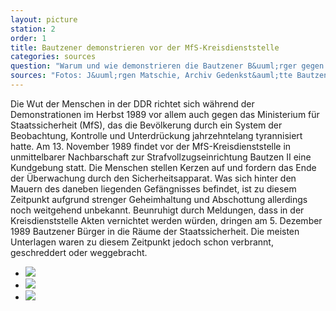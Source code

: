 ```yaml
---
layout: picture
station: 2
order: 1
title: Bautzener demonstrieren vor der MfS-Kreisdienststelle
categories: sources
question: "Warum und wie demonstrieren die Bautzener B&uuml;rger gegen das Ministerium f&uuml;r Staatssicherheit?"
sources: "Fotos: J&uuml;rgen Matschie, Archiv Gedenkst&auml;tte Bautzen"
---
```

Die Wut der Menschen in der DDR richtet sich w&auml;hrend der Demonstrationen im Herbst 1989 vor allem auch gegen das Ministerium f&uuml;r Staatssicherheit (MfS), das die Bev&ouml;lkerung durch ein System der Beobachtung, Kontrolle und Unterdr&uuml;ckung jahrzehntelang tyrannisiert hatte. Am 13. November 1989 findet vor der MfS-Kreisdienststelle in unmittelbarer Nachbarschaft zur Strafvollzugseinrichtung Bautzen II eine Kundgebung statt. Die Menschen stellen Kerzen auf und fordern das Ende der &Uuml;berwachung durch den Sicherheitsapparat. Was sich hinter den Mauern des daneben liegenden Gef&auml;ngnisses befindet, ist zu diesem Zeitpunkt aufgrund strenger Geheimhaltung und Abschottung allerdings noch weitgehend unbekannt. Beunruhigt durch Meldungen, dass in der Kreisdienststelle Akten vernichtet werden w&uuml;rden, dringen am 5. Dezember 1989 Bautzener B&uuml;rger in die R&auml;ume der Staatssicherheit. Die meisten Unterlagen waren zu diesem Zeitpunkt jedoch schon verbrannt, geschreddert oder weggebracht.

<ul class="carousel">
	<li><a href="{{ site.gallerypath }}/2_A_Stasi_Quelle_DemoKreisdienststelle_13-11-89_StadtarchivBautzen.jpg" data-lightbox="image-1"><img src="{{ site.gallerypath }}/2_A_Stasi_Quelle_DemoKreisdienststelle_13-11-89_StadtarchivBautzen.jpg"></a></li>
	<li><a href="{{ site.gallerypath }}/2_A_Stasi_Quelle_Demokreisdienststelle_13-11-1989_JuergenMatschie.jpg" data-lightbox="image-2"><img src="{{ site.gallerypath }}/2_A_Stasi_Quelle_Demokreisdienststelle_13-11-1989_JuergenMatschie.jpg"></a></li>
	<li><a href="{{ site.gallerypath }}/2_A_Stasi-Quelle_DemoKreisdienststelle_13-11-89_JürgenMatschie.jpg" data-lightbox="image-3"><img src="{{ site.gallerypath }}/2_A_Stasi-Quelle_DemoKreisdienststelle_13-11-89_JürgenMatschie.jpg"></a></li>
</ul>